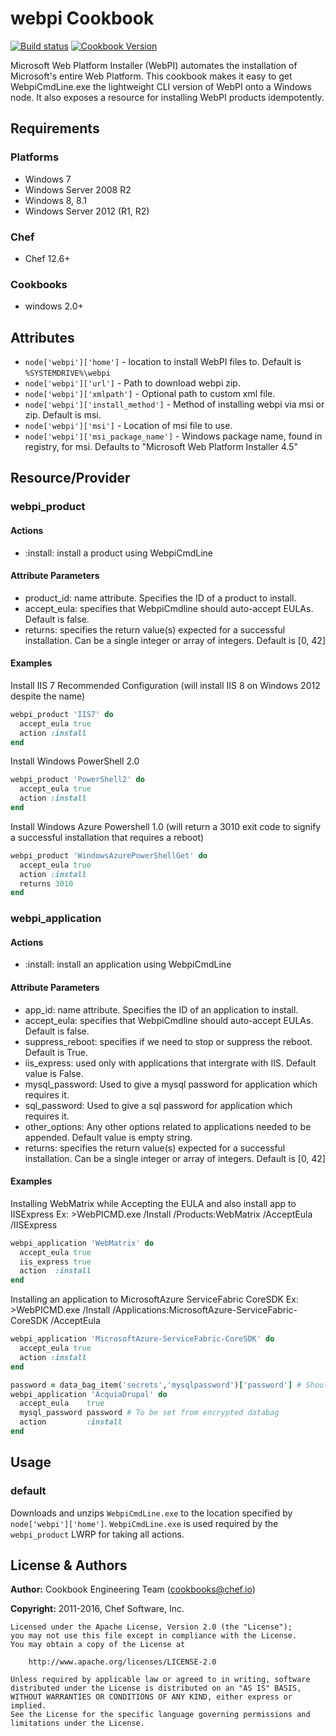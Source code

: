 # webpi Cookbook

[![Build status](https://ci.appveyor.com/api/projects/status/reuore13vgktbk6o/branch/master?svg=true)](https://ci.appveyor.com/project/ChefWindowsCookbooks/webpi/branch/master) [![Cookbook Version](https://img.shields.io/cookbook/v/webpi.svg)](https://supermarket.chef.io/cookbooks/webpi)

Microsoft Web Platform Installer (WebPI) automates the installation of Microsoft's entire Web Platform. This cookbook makes it easy to get WebpiCmdLine.exe the lightweight CLI version of WebPI onto a Windows node. It also exposes a resource for installing WebPI products idempotently.

## Requirements

### Platforms

- Windows 7
- Windows Server 2008 R2
- Windows 8, 8.1
- Windows Server 2012 (R1, R2)

### Chef

- Chef 12.6+

### Cookbooks

- windows 2.0+

## Attributes

- `node['webpi']['home']` - location to install WebPI files to. Default is `%SYSTEMDRIVE%\webpi`
- `node['webpi']['url']` - Path to download webpi zip.
- `node['webpi']['xmlpath']` - Optional path to custom xml file.
- `node['webpi']['install_method']` - Method of installing webpi via msi or zip. Default is msi.
- `node['webpi']['msi']` - Location of msi file to use.
- `node['webpi']['msi_package_name']` - Windows package name, found in registry, for msi. Defaults to "Microsoft Web Platform Installer 4.5"

## Resource/Provider

### webpi_product

#### Actions

- :install: install a product using WebpiCmdLine

#### Attribute Parameters

- product_id: name attribute. Specifies the ID of a product to install.
- accept_eula: specifies that WebpiCmdline should auto-accept EULAs. Default is false.
- returns: specifies the return value(s) expected for a successful installation. Can be a single integer or array of integers. Default is [0, 42]

#### Examples

Install IIS 7 Recommended Configuration (will install IIS 8 on Windows 2012 despite the name)

```ruby
webpi_product 'IIS7' do
  accept_eula true
  action :install
end
```

Install Windows PowerShell 2.0

```ruby
webpi_product 'PowerShell2' do
  accept_eula true
  action :install
end
```

Install Windows Azure Powershell 1.0 (will return a 3010 exit code to signify a successful installation that requires a reboot)

```ruby
webpi_product 'WindowsAzurePowerShellGet' do
  accept_eula true
  action :install
  returns 3010
end
```


### webpi_application

#### Actions

- :install: install an application using WebpiCmdLine

#### Attribute Parameters

- app_id: name attribute. Specifies the ID of an application to install.
- accept_eula: specifies that WebpiCmdline should auto-accept EULAs. Default is false.
- suppress_reboot: specifies if we need to stop or suppress the reboot. Default is True.
- iis_express: used only with applications that intergrate with IIS. Default value is False.
- mysql_password: Used to give a mysql password for application which requires it.
- sql_password: Used to give a sql password for application which requires it.
- other_options: Any other options related to applications needed to be appended. Default value is empty string.
- returns: specifies the return value(s) expected for a successful installation. Can be a single integer or array of integers. Default is [0, 42]

#### Examples
Installing WebMatrix while Accepting the EULA and also install app to IISExpress
Ex: >WebPICMD.exe /Install /Products:WebMatrix /AcceptEula /IISExpress

```ruby
webpi_application 'WebMatrix' do
  accept_eula true
  iis_express true
  action  :install
end
```

Installing an application to MicrosoftAzure ServiceFabric CoreSDK
Ex: >WebPICMD.exe /Install /Applications:MicrosoftAzure-ServiceFabric-CoreSDK /AcceptEula 

```ruby
webpi_application 'MicrosoftAzure-ServiceFabric-CoreSDK' do
  accept_eula true
  action :install
end
```


```ruby
password = data_bag_item('secrets','mysqlpassword')['password'] # Should be a encrypted data bag
webpi_application 'AcquiaDrupal' do
  accept_eula    true
  mysql_password password # To be set from encrypted databag
  action         :install
end
```

## Usage

### default

Downloads and unzips `WebpiCmdLine.exe` to the location specified by `node['webpi']['home']`. `WebpiCmdLine.exe` is used required by the `webpi_product` LWRP for taking all actions.

## License & Authors

**Author:** Cookbook Engineering Team ([cookbooks@chef.io](mailto:cookbooks@chef.io))

**Copyright:** 2011-2016, Chef Software, Inc.

```text
Licensed under the Apache License, Version 2.0 (the "License");
you may not use this file except in compliance with the License.
You may obtain a copy of the License at

    http://www.apache.org/licenses/LICENSE-2.0

Unless required by applicable law or agreed to in writing, software
distributed under the License is distributed on an "AS IS" BASIS,
WITHOUT WARRANTIES OR CONDITIONS OF ANY KIND, either express or implied.
See the License for the specific language governing permissions and
limitations under the License.
```
